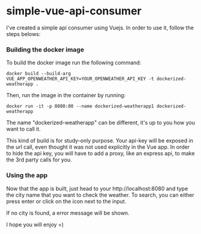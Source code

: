 # simple-vue-api-consumer
I've created a simple api consumer using Vuejs.
In order to use it, follow the steps belows:

### Building the docker image
To build the docker image run the following command:

`docker build --build-arg VUE_APP_OPENWEATHER_API_KEY=YOUR_OPENWEATHER_API_KEY -t dockerized-weatherapp .` 

Then, run the image in the container by running:

`docker run -it -p 8080:80 --name dockerized-weatherapp1 dockerized-weatherapp`

The name "dockerized-weatherapp" can be different, it's up to you how you want to call it.

This kind of build is for study-only purpose. Your api-key will be exposed in the url call, even thought it was not used explicitly in the Vue app.
In order to hide the api key, you will have to add a proxy, like an express api, to make the 3rd party calls for you.

### Using the app
Now that the app is built, just head to your http://localhost:8080 and type the city name that you want to check the weather.
To search, you can either press enter or click on the icon next to the input.

If no city is found, a error message will be shown.

I hope you will enjoy =)


